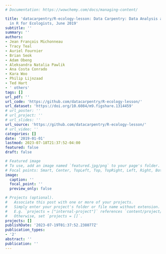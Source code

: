 ```yaml
---
# Documentation: https://wowchemy.com/docs/managing-content/

title: 'datacarpentry/R-ecology-lesson: Data Carpentry: Data Analysis and Visualization
  in R for Ecologists, June 2019'
subtitle: ''
summary: ''
authors:
- Jean François Michonneau
- Tracy Teal
- Auriel Fournier
- Brian Seok
- Adam Obeng
- Aleksandra Natalia Pawlik
- Ana Costa Conrado
- Kara Woo
- Philip Lijnzaad
- Ted Hart
- ' others'
tags: []
url_pdf: ''
url_code: 'https://github.com/datacarpentry/R-ecology-lesson/'
url_dataset: 'https://doi.org/10.6084/m9.figshare.1314459'
# url_poster: ''
# url_project: ''
# url_slides: ''
url_source: 'https://github.com/datacarpentry/R-ecology-lesson/'
# url_video: ''
categories: []
date: '2019-01-01'
lastmod: 2023-07-18T21:37:52-04:00
featured: false
draft: false

# Featured image
# To use, add an image named `featured.jpg/png` to your page's folder.
# Focal points: Smart, Center, TopLeft, Top, TopRight, Left, Right, BottomLeft, Bottom, BottomRight.
image:
  caption: ''
  focal_point: ''
  preview_only: false

# Projects (optional).
#   Associate this post with one or more of your projects.
#   Simply enter your project's folder or file name without extension.
#   E.g. `projects = ["internal-project"]` references `content/project/deep-learning/index.md`.
#   Otherwise, set `projects = []`.
projects: []
publishDate: '2023-07-19T01:37:52.238077Z'
publication_types:
- '2'
abstract: ''
publication: ''
---
```

